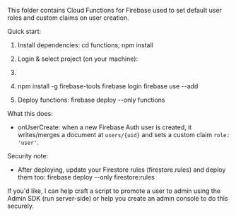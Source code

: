 This folder contains Cloud Functions for Firebase used to set default user roles and custom claims on user creation.

Quick start:
1. Install dependencies:
   cd functions; npm install

2. Login & select project (on your machine):
3. 
4. npm install -g firebase-tools
   firebase login
   firebase use --add

5. Deploy functions:
   firebase deploy --only functions

What this does:
- onUserCreate: when a new Firebase Auth user is created, it writes/merges a document at `users/{uid}` and sets a custom claim `role: 'user'`.

Security note:
- After deploying, update your Firestore rules (firestore.rules) and deploy them too:
  firebase deploy --only firestore:rules

If you'd like, I can help craft a script to promote a user to admin using the Admin SDK (run server-side) or help you create an admin console to do this securely.
